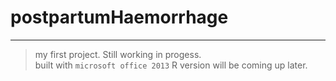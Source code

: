 # postpartumHaemorrhage

****

> my first project. Still working in progess.  
> built with `microsoft office 2013`
> R version will be coming up later.
